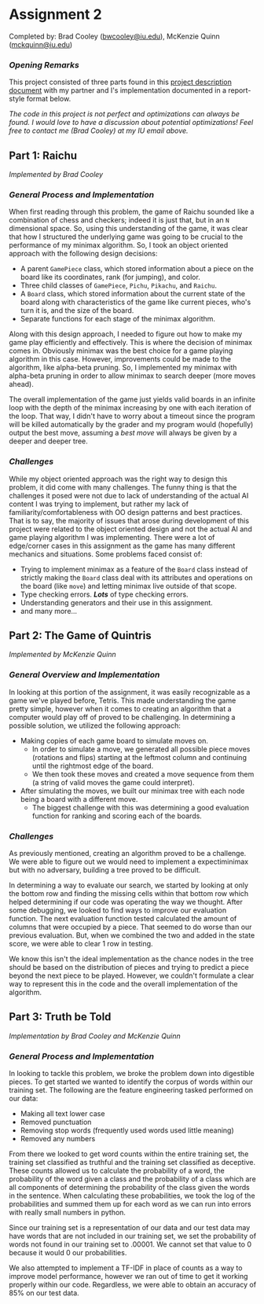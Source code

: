 # **Assignment 2**
Completed by: Brad Cooley (bwcooley@iu.edu), McKenzie Quinn (mckquinn@iu.edu)

### _Opening Remarks_

This project consisted of three parts found in this [project description document](/a2-fa21.pdf) with my partner and I's implementation documented in a report-style format below.

_The code in this project is not perfect and optimizations can always be found. I would love to have a discussion about potential optimizations! Feel free to contact me (Brad Cooley) at my IU email above._

## **Part 1: Raichu**
_Implemented by Brad Cooley_

### _General Process and Implementation_

When first reading through this problem, the game of Raichu sounded like a combination of chess and checkers; indeed it is just that, but in an `N` dimensional space. So, using this understanding of the game, it was clear that how I structured the underlying game was going to be crucial to the performance of my minimax algorithm. So, I took an object oriented approach with the following design decisions:

- A parent `GamePiece` class, which stored information about a piece on the board like its coordinates, rank (for jumping), and color.
- Three child classes of `GamePiece`, `Pichu`, `Pikachu`, and `Raichu`.
- A `Board` class, which stored information about the current state of the board along with characteristics of the game like current pieces, who's turn it is, and the size of the board.
- Separate functions for each stage of the minimax algorithm.

Along with this design approach, I needed to figure out how to make my game play efficiently and effectively. This is where the decision of minimax comes in. Obviously minimax was the best choice for a game playing algorithm in this case. However, improvements could be made to the algorithm, like alpha-beta pruning. So, I implemented my minimax with alpha-beta pruning in order to allow minimax to search deeper (more moves ahead).

The overall implementation of the game just yields valid boards in an infinite loop with the depth of the minimax increasing by one with each iteration of the loop. That way, I didn't have to worry about a timeout since the program will be killed automatically by the grader and my program would (hopefully) output the best move, assuming a *best move* will always be given by a deeper and deeper tree.

### _Challenges_

While my object oriented approach was the right way to design this problem, it did come with many challenges. The funny thing is that the challenges it posed were not due to lack of understanding of the actual AI content I was trying to implement, but rather my lack of familiarity/comfortableness with OO design patterns and best practices. That is to say, the majority of issues that arose during development of this project were related to the object oriented design and not the actual AI and game playing algorithm I was implementing. There were a lot of edge/corner cases in this assignment as the game has many different mechanics and situations. Some problems faced consist of:

- Trying to implement minimax as a feature of the `Board` class instead of strictly making the `Board` class deal with its attributes and operations on the board (like `move`) and letting minimax live outside of that scope.
- Type checking errors. **_Lots_** of type checking errors.
- Understanding generators and their use in this assignment.
- and many more...

## **Part 2: The Game of Quintris**

_Implemented by McKenzie Quinn_

### _General Overview and Implementation_

In looking at this portion of the assignment, it was easily recognizable as a game we've played before, Tetris. This made understanding the game pretty simple, however when it comes to creating an algorithm that a computer would play off of proved to be challenging. In determining a possible solution, we utilized the following approach:

- Making copies of each game board to simulate moves on.
    - In order to simulate a move, we generated all possible piece moves (rotations and flips) starting at the leftmost column and continuing until the rightmost edge of the board.
    - We then took these moves and created a move sequence from them (a string of valid moves the game could interpret).
- After simulating the moves, we built our minimax tree with each node being a board with a different move.
    - The biggest challenge with this was determining a good evaluation function for ranking and scoring each of the boards.

### _Challenges_

As previously mentioned, creating an algorithm proved to be a challenge. We were able to figure out we would need to implement a expectiminimax but with no adversary, building a tree proved to be difficult.

In determining a way to evaluate our search, we started by looking at only the bottom row and finding the missing cells within that bottom row which helped determining if our code was operating the way we thought. After some debugging, we looked to find ways to improve our evaluation function. The next evaluation function tested calculated the amount of columns that were occupied by a piece. That seemed to do worse than our previous evaluation. But, when we combined the two and added in the state score, we were able to clear 1 row in testing.

We know this isn't the ideal implementation as the chance nodes in the tree should be based on the distribution of pieces and trying to predict a piece beyond the next piece to be played. However, we couldn't formulate a clear way to represent this in the code and the overall implementation of the algorithm.

## Part 3: Truth be Told

_Implementation by Brad Cooley and McKenzie Quinn_

### _General Process and Implementation_

In looking to tackle this problem, we broke the problem down into digestible pieces. To get started we wanted to identify the corpus of words within our training set. The following are the feature engineering tasked performed on our data:

- Making all text lower case
- Removed punctuation
- Removing stop words (frequently used words used little meaning)
- Removed any numbers

From there we looked to get word counts within the entire training set, the training set classified as truthful and the training set classified as deceptive. These counts allowed us to calculate the probability of a word, the probability of the word given a class and the probability of a class which are all components of determining the probability of the class given the words in the sentence. When calculating these probabilities, we took the log of the probabilities and summed them up for each word as we can run into errors with really small numbers in python.

Since our training set is a representation of our data and our test data may have words that are not included in our training set, we set the probability of words not found in our training set to .00001. We cannot set that value to 0 because it would 0 our probabilities.

We also attempted to implement a TF-IDF in place of counts as a way to improve model performance, however we ran out of time to get it working properly within our code. Regardless, we were able to obtain an accuracy of 85% on our test data.